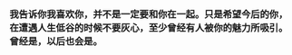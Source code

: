 ### 我告诉你我喜欢你，并不是一定要和你在一起。只是希望今后的你，在遭遇人生低谷的时候不要灰心，至少曾经有人被你的魅力所吸引。曾经是，以后也会是。

<!--
**luyumei/luyumei** is a ✨ _special_ ✨ repository because its `README.md` (this file) appears on your GitHub profile.

Here are some ideas to get you started:

- 🔭 I’m currently working on ...
- 🌱 I’m currently learning ...
- 👯 I’m looking to collaborate on ...
- 🤔 I’m looking for help with ...
- 💬 Ask me about ...
- 📫 How to reach me: ...
- 😄 Pronouns: ...
- ⚡ Fun fact: ...
-->
